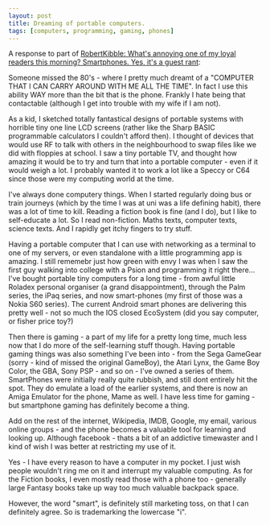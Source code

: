 ```yaml
---
layout: post
title: Dreaming of portable computers.
tags: [computers, programming, gaming, phones]
---
```

A response to part of [RobertKibble: What's annoying one of my loyal readers this morning? Smartphones. Yes, it's a guest rant](http://robertkibble.blogspot.co.uk/2015/02/whats-annoying-one-of-my-loyal-readers.html):

Someone missed the 80's - where I pretty much dreamt of a "COMPUTER THAT I CAN CARRY AROUND WITH ME ALL THE TIME". In fact I use this ability WAY more than the bit that is the phone. Frankly I hate being that contactable (although I get into trouble with my wife if I am not). 

As a kid, I sketched totally fantastical designs of portable systems with horrible tiny one line LCD screens (rather like the Sharp BASIC programmable calculators I couldn't afford then). I thought of devices that would use RF to talk with others in the neighbourhood to swap files like we did with floppies at school. I saw a tiny portable TV, and thought how amazing it would be to try and turn that into a portable computer - even if it would weigh a lot. I probably wanted it to work a lot like a Speccy or C64 since those were my computing world at the time.

I've always done computery things. When I started regularly doing bus or train journeys (which by the time I was at uni was a life defining habit), there was a lot of time to kill. Reading a fiction book is fine (and I do), but I like to self-educate a lot. So I read non-fiction. Maths texts, computer texts, science texts. And I rapidly get itchy fingers to try stuff. 

Having a portable computer that I can use with networking as a terminal to one of my servers, or even standalone with a little programming app is amazing. I still rememebr just how green with envy I was when I saw the first guy walking into college with a Psion and programming it right there... I've bought portable tiny computers for a long time - from awful little Roladex personal organiser (a grand disappointment), through the Palm series, the iPaq series, and now smart-phones (my first of those was a Nokia S60 series). The current Android smart phones are delivering this pretty well - not so much the IOS closed EcoSystem (did you say computer, or fisher price toy?)

Then there is gaming - a part of my life for a pretty long time, much less now that I do more of the self-learning stuff though. Having portable gaming things was also something I've been into - from the Sega GameGear (sorry - kind of missed the original GameBoy), the Atari Lynx, the Game Boy Color, the GBA, Sony PSP - and so on - I've owned a series of them. SmartPhones were initially really quite rubbish, and still dont entirely hit the spot. They do emulate a load of the earlier systems, and there is now an Amiga Emulator for the phone, Mame as well. I have less time for gaming - but smartphone gaming has definitely become a thing.

Add on the rest of the internet, Wikipedia, IMDB, Google, my email, various online groups - and the phone becomes a valuable tool for learning and looking up. Although facebook - thats a bit of an addictive timewaster and I kind of wish I was better at restricting my use of it.

Yes - I have every reason to have a computer in my pocket. I just wish people wouldn't ring me on it and interrupt my valuable computing. As for the Fiction books, I even mostly read those with a phone too - generally large Fantasy books take up way too much valuable backpack space.

However, the word "smart", is definitely still marketing toss, on that I can definitely agree. So is trademarking the lowercase "i".
